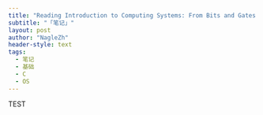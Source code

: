 ```yaml
---
title: "Reading Introduction to Computing Systems: From Bits and Gates to C and Beyond"
subtitle: "「笔记」"
layout: post
author: "NagleZh"
header-style: text
tags:
  - 笔记
  - 基础
  - C
  - OS
---
```


TEST
